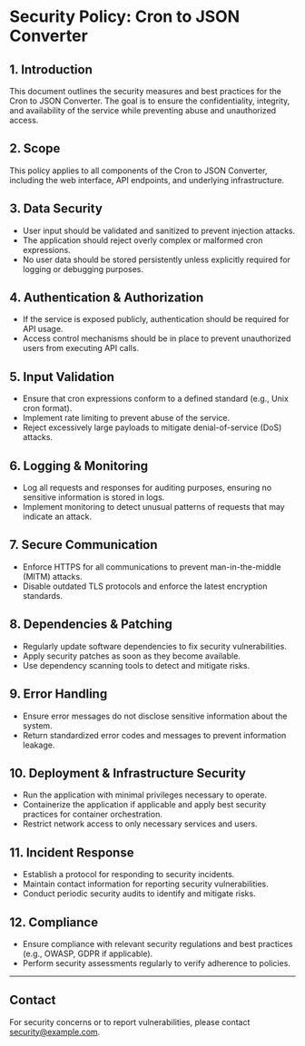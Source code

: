 # Security Policy: Cron to JSON Converter

## 1. Introduction
This document outlines the security measures and best practices for the Cron to JSON Converter. The goal is to ensure the confidentiality, integrity, and availability of the service while preventing abuse and unauthorized access.

## 2. Scope
This policy applies to all components of the Cron to JSON Converter, including the web interface, API endpoints, and underlying infrastructure.

## 3. Data Security
- User input should be validated and sanitized to prevent injection attacks.
- The application should reject overly complex or malformed cron expressions.
- No user data should be stored persistently unless explicitly required for logging or debugging purposes.

## 4. Authentication & Authorization
- If the service is exposed publicly, authentication should be required for API usage.
- Access control mechanisms should be in place to prevent unauthorized users from executing API calls.

## 5. Input Validation
- Ensure that cron expressions conform to a defined standard (e.g., Unix cron format).
- Implement rate limiting to prevent abuse of the service.
- Reject excessively large payloads to mitigate denial-of-service (DoS) attacks.

## 6. Logging & Monitoring
- Log all requests and responses for auditing purposes, ensuring no sensitive information is stored in logs.
- Implement monitoring to detect unusual patterns of requests that may indicate an attack.

## 7. Secure Communication
- Enforce HTTPS for all communications to prevent man-in-the-middle (MITM) attacks.
- Disable outdated TLS protocols and enforce the latest encryption standards.

## 8. Dependencies & Patching
- Regularly update software dependencies to fix security vulnerabilities.
- Apply security patches as soon as they become available.
- Use dependency scanning tools to detect and mitigate risks.

## 9. Error Handling
- Ensure error messages do not disclose sensitive information about the system.
- Return standardized error codes and messages to prevent information leakage.

## 10. Deployment & Infrastructure Security
- Run the application with minimal privileges necessary to operate.
- Containerize the application if applicable and apply best security practices for container orchestration.
- Restrict network access to only necessary services and users.

## 11. Incident Response
- Establish a protocol for responding to security incidents.
- Maintain contact information for reporting security vulnerabilities.
- Conduct periodic security audits to identify and mitigate risks.

## 12. Compliance
- Ensure compliance with relevant security regulations and best practices (e.g., OWASP, GDPR if applicable).
- Perform security assessments regularly to verify adherence to policies.

---

## Contact
For security concerns or to report vulnerabilities, please contact [security@example.com](mailto:security@example.com).

